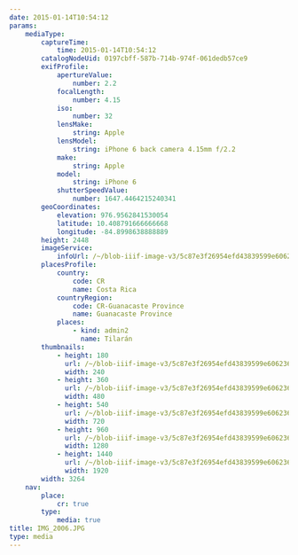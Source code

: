 ```yaml
---
date: 2015-01-14T10:54:12
params:
    mediaType:
        captureTime:
            time: 2015-01-14T10:54:12
        catalogNodeUid: 0197cbff-587b-714b-974f-061dedb57ce9
        exifProfile:
            apertureValue:
                number: 2.2
            focalLength:
                number: 4.15
            iso:
                number: 32
            lensMake:
                string: Apple
            lensModel:
                string: iPhone 6 back camera 4.15mm f/2.2
            make:
                string: Apple
            model:
                string: iPhone 6
            shutterSpeedValue:
                number: 1647.4464215240341
        geoCoordinates:
            elevation: 976.9562841530054
            latitude: 10.408791666666668
            longitude: -84.8998638888889
        height: 2448
        imageService:
            infoUrl: /~/blob-iiif-image-v3/5c87e3f26954efd43839599e6062363156d7c46c3ba251f69c672c1137f2def3/info.json
        placesProfile:
            country:
                code: CR
                name: Costa Rica
            countryRegion:
                code: CR-Guanacaste Province
                name: Guanacaste Province
            places:
                - kind: admin2
                  name: Tilarán
        thumbnails:
            - height: 180
              url: /~/blob-iiif-image-v3/5c87e3f26954efd43839599e6062363156d7c46c3ba251f69c672c1137f2def3/full/240%2C180/0/default.jpg
              width: 240
            - height: 360
              url: /~/blob-iiif-image-v3/5c87e3f26954efd43839599e6062363156d7c46c3ba251f69c672c1137f2def3/full/480%2C360/0/default.jpg
              width: 480
            - height: 540
              url: /~/blob-iiif-image-v3/5c87e3f26954efd43839599e6062363156d7c46c3ba251f69c672c1137f2def3/full/720%2C540/0/default.jpg
              width: 720
            - height: 960
              url: /~/blob-iiif-image-v3/5c87e3f26954efd43839599e6062363156d7c46c3ba251f69c672c1137f2def3/full/1280%2C960/0/default.jpg
              width: 1280
            - height: 1440
              url: /~/blob-iiif-image-v3/5c87e3f26954efd43839599e6062363156d7c46c3ba251f69c672c1137f2def3/full/1920%2C1440/0/default.jpg
              width: 1920
        width: 3264
    nav:
        place:
            cr: true
        type:
            media: true
title: IMG_2006.JPG
type: media
---
```

